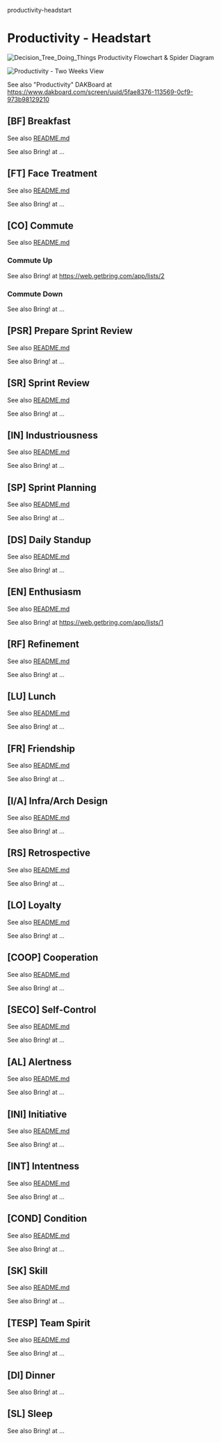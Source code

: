 productivity-headstart
# Productivity - Headstart

![Decision_Tree_Doing_Things](https://user-images.githubusercontent.com/12828104/142730541-977dd6c1-ef34-4494-8d8f-ed930a6d573a.PNG)
Productivity Flowchart & Spider Diagram

![Productivity - Two Weeks View](Productivity.png)

See also "Productivity" DAKBoard at https://www.dakboard.com/screen/uuid/5fae8376-113569-0cf9-973b98129210

## [BF] Breakfast

See also [README.md](./bf/README.md)

See also Bring! at ...

## [FT] Face Treatment

See also [README.md](./ft/README.md)

See also Bring! at ...

## [CO] Commute

See also [README.md](./co/README.md)

### Commute Up

See also Bring! at https://web.getbring.com/app/lists/2

### Commute Down

See also Bring! at ...

## [PSR] Prepare Sprint Review

See also [README.md](./psr/README.md)

See also Bring! at ...

## [SR] Sprint Review

See also [README.md](./sr/README.md)

See also Bring! at ...

## [IN] Industriousness

See also [README.md](./in/README.md)

See also Bring! at ...

## [SP] Sprint Planning

See also [README.md](./sp/README.md)

See also Bring! at ...

## [DS] Daily Standup

See also [README.md](./ds/README.md)

See also Bring! at ...

## [EN] Enthusiasm

See also [README.md](./en/README.md)

See also Bring! at https://web.getbring.com/app/lists/1

## [RF] Refinement

See also [README.md](./rf/README.md)

See also Bring! at ...

## [LU] Lunch

See also [README.md](./lu/README.md)

See also Bring! at ...

## [FR] Friendship

See also [README.md](./fr/README.md)

See also Bring! at ...

## [I/A] Infra/Arch Design

See also [README.md](./ia/README.md)

See also Bring! at ...

## [RS] Retrospective

See also [README.md](./rs/README.md)

See also Bring! at ...

## [LO] Loyalty

See also [README.md](./lo/README.md)

See also Bring! at ...

## [COOP] Cooperation

See also [README.md](./coop/README.md)

See also Bring! at ...

## [SECO] Self-Control

See also [README.md](./seco/README.md)

See also Bring! at ...

## [AL] Alertness

See also [README.md](./al/README.md)

See also Bring! at ...

## [INI] Initiative

See also [README.md](./ini/README.md)

See also Bring! at ...

## [INT] Intentness

See also [README.md](./int/README.md)

See also Bring! at ...

## [COND] Condition

See also [README.md](./cond/README.md)

See also Bring! at ...

## [SK] Skill

See also [README.md](./sk/README.md)

See also Bring! at ...

## [TESP] Team Spirit

See also [README.md](./tesp/README.md)

See also Bring! at ...

## [DI] Dinner

See also Bring! at ...

## [SL] Sleep

See also Bring! at ...
